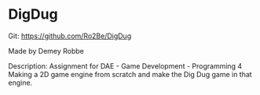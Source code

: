 # DigDug
Git: https://github.com/Ro2Be/DigDug

Made by Demey Robbe

Description:
Assignment for DAE - Game Development - Programming 4
Making a 2D game engine from scratch and make the Dig Dug game in that engine.